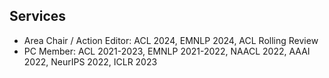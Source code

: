 ## Services

- Area Chair / Action Editor: ACL 2024, EMNLP 2024, ACL Rolling Review
- PC Member: ACL 2021-2023, EMNLP 2021-2022, NAACL 2022, AAAI 2022, NeurIPS 2022, ICLR 2023


<!-- <h4 style="margin:0 10px 0;">Conference Reviewers</h4> -->

<!-- <ul style="margin:0 0 5px;">
  <li><a href="http://cvpr2023.thecvf.com/"><autocolor>IEEE/CVF Conference on Computer Vision and Pattern Recognition (CVPR) 2021-2023</autocolor></a></li>
  <li><a href="http://iccv2021.thecvf.com/"><autocolor>IEEE/CVF International Conference on Computer Vision (ICCV) 2021</autocolor></a></li>
  <li><a href="https://eccv2022.ecva.net/"><autocolor>European Conference on Computer Vision (ECCV) 2022</autocolor></a></li>
</ul> -->